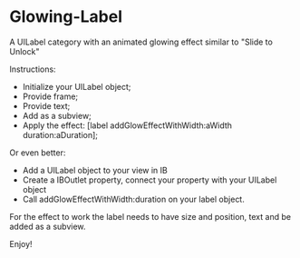 Glowing-Label
=============

A UILabel category with an animated glowing effect similar to "Slide to Unlock"

Instructions:

- Initialize your UILabel object;
- Provide frame;
- Provide text;
- Add as a subview;
- Apply the effect: [label addGlowEffectWithWidth:aWidth duration:aDuration];

Or even better:
- Add a UILabel object to your view in IB
- Create a IBOutlet property, connect your property with your UILabel object
- Call addGlowEffectWithWidth:duration on your label object.

For the effect to work the label needs to have size and position, text and be added as a subview.

Enjoy!
